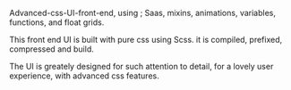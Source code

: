 Advanced-css-UI-front-end, using ;
Saas, mixins, animations, variables, functions,  and float grids.

This front end UI is built with pure css using Scss. it is compiled, prefixed, compressed and build.

The UI is greately designed for such attention to detail, for a lovely user experience, with advanced css features.
